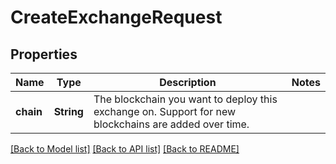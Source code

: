 # CreateExchangeRequest

## Properties

Name | Type | Description | Notes
------------ | ------------- | ------------- | -------------
**chain** | **String** | The blockchain you want to deploy this exchange on. Support for new blockchains are added over time. | 

[[Back to Model list]](../README.md#documentation-for-models) [[Back to API list]](../README.md#documentation-for-api-endpoints) [[Back to README]](../README.md)


